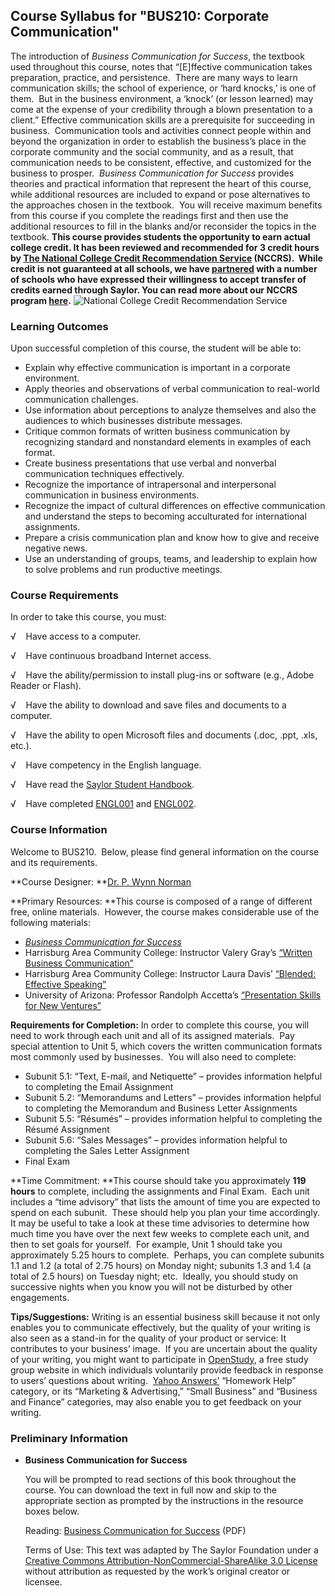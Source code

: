 Course Syllabus for "BUS210: Corporate Communication"
-----------------------------------------------------

The introduction of *Business Communication for Success*, the textbook
used throughout this course, notes that “[E]ffective communication takes
preparation, practice, and persistence.  There are many ways to learn
communication skills; the school of experience, or ‘hard knocks,’ is one
of them.  But in the business environment, a ‘knock’ (or lesson learned)
may come at the expense of your credibility through a blown presentation
to a client.” Effective communication skills are a prerequisite for
succeeding in business.  Communication tools and activities connect
people within and beyond the organization in order to establish the
business’s place in the corporate community and the social community,
and as a result, that communication needs to be consistent, effective,
and customized for the business to prosper.  *Business Communication for
Success* provides theories and practical information that represent the
heart of this course, while additional resources are included to expand
or pose alternatives to the approaches chosen in the textbook.  You will
receive maximum benefits from this course if you complete the readings
first and then use the additional resources to fill in the blanks and/or
reconsider the topics in the textbook. **This course provides students
the opportunity to earn actual college credit. It has been reviewed and
recommended for 3 credit hours by [The National College Credit
Recommendation Service](http://www.nationalccrs.org/) (NCCRS).  While
credit is not guaranteed at all schools, we have
[partnered](http://www.saylor.org/partner-schools/) with a number of
schools who have expressed their willingness to accept transfer of
credits earned through Saylor. You can read more about our NCCRS program
[here](http://www.saylor.org/student-credit-pathways/nccrs/).**
![National College Credit Recommendation
Service](http://www.saylor.org/site/wp-content/uploads/2012/12/NCCRS_Logo.png "National College Credit Recommendation Service")

### Learning Outcomes

Upon successful completion of this course, the student will be able
to:  

-   Explain why effective communication is important in a corporate
    environment.
-   Apply theories and observations of verbal communication to
    real-world communication challenges.
-   Use information about perceptions to analyze themselves and also the
    audiences to which businesses distribute messages.
-   Critique common formats of written business communication by
    recognizing standard and nonstandard elements in examples of each
    format.
-   Create business presentations that use verbal and nonverbal
    communication techniques effectively.
-   Recognize the importance of intrapersonal and interpersonal
    communication in business environments.
-   Recognize the impact of cultural differences on effective
    communication and understand the steps to becoming acculturated for
    international assignments.
-   Prepare a crisis communication plan and know how to give and receive
    negative news.
-   Use an understanding of groups, teams, and leadership to explain how
    to solve problems and run productive meetings.  

### Course Requirements

In order to take this course, you must:  
  
 √    Have access to a computer.  
  
 √    Have continuous broadband Internet access.  
  
 √    Have the ability/permission to install plug-ins or software (e.g.,
Adobe Reader or Flash).  
  
 √    Have the ability to download and save files and documents to a
computer.  
  
 √    Have the ability to open Microsoft files and documents (.doc,
.ppt, .xls, etc.).  
  
 √    Have competency in the English language.  

√    Have read the [Saylor Student
Handbook](http://www.saylor.org/site/wp-content/uploads/2012/05/Saylor-StudentHandbook.pdf).

√    <span dir="LTR">Have completed
[ENGL001](http://www.saylor.org/courses/engl001) and
[ENGL002](http://www.saylor.org/courses/engl002).</span>

### Course Information

Welcome to BUS210.  Below, please find general information on the course
and its requirements.  
  
 **Course Designer: **[Dr. P. Wynn
Norman](http://www.saylor.org/faculty-h-n/#ProfessorPWynnNorman)  
  
 **Primary Resources: **This course is composed of a range of different
free, online materials.  However, the course makes considerable use of
the following materials:  

-   [*Business Communication for
    Success*](http://www.saylor.org/site/textbooks/Business%20Communication%20for%20Success.pdf)
-   Harrisburg Area Community College: Instructor Valery Gray’s
    [“Written Business
    Communication”](http://itunes.apple.com/us/itunes-u/engl-106-written-business/id424629725)
-   Harrisburg Area Community College: Instructor Laura Davis’
    [“Blended: Effective
    Speaking”](http://itunes.apple.com/us/itunes-u/spch-101-blended-effective/id424633853)
-   University of Arizona: Professor Randolph Accetta’s [“Presentation
    Skills for New
    Ventures”](http://itunes.apple.com/us/itunes-u/presentation-skills-for-new/id413137966)

**Requirements for Completion:** In order to complete this course, you
will need to work through each unit and all of its assigned materials.
 Pay special attention to Unit 5, which covers the written communication
formats most commonly used by businesses.  You will also need to
complete:  

-   Subunit 5.1: “Text, E-mail, and Netiquette” – provides information
    helpful to completing the Email Assignment
-   Subunit 5.2: “Memorandums and Letters” – provides information
    helpful to completing the Memorandum and Business Letter Assignments
-   Subunit 5.5: “Résumés” – provides information helpful to completing
    the Résumé Assignment
-   Subunit 5.6: “Sales Messages” – provides information helpful to
    completing the Sales Letter Assignment
-   Final Exam

**Time Commitment: **This course should take you approximately **119
hours** to complete, including the assignments and Final Exam.  Each
unit includes a “time advisory” that lists the amount of time you are
expected to spend on each subunit.  These should help you plan your time
accordingly.  It may be useful to take a look at these time advisories
to determine how much time you have over the next few weeks to complete
each unit, and then to set goals for yourself.  For example, Unit 1
should take you approximately 5.25 hours to complete.  Perhaps, you can
complete subunits 1.1 and 1.2 (a total of 2.75 hours) on Monday night;
subunits 1.3 and 1.4 (a total of 2.5 hours) on Tuesday night; etc. 
Ideally, you should study on successive nights when you know you will
not be disturbed by other engagements.   
  
 **Tips/Suggestions:** Writing is an essential business skill because it
not only enables you to communicate effectively, but the quality of your
writing is also seen as a stand-in for the quality of your product or
service: It contributes to your business’ image.  If you are uncertain
about the quality of your writing, you might want to participate in
[OpenStudy](http://openstudy.com/groups/writing), a free study group
website in which individuals voluntarily provide feedback in response to
users’ questions about writing.  [Yahoo
Answers’](http://answers.yahoo.com/) “Homework Help” category, or its
“Marketing & Advertising,” “Small Business” and “Business and Finance”
categories, may also enable you to get feedback on your writing.

### Preliminary Information

-   **Business Communication for Success**

    You will be prompted to read sections of this book throughout the
    course. You can download the text in full now and skip to the
    appropriate section as prompted by the instructions in the resource
    boxes below.  
      
     Reading: [Business Communication for
    Success](http://www.saylor.org/site/textbooks/Business%20Communication%20for%20Success.pdf) (PDF)  
      
     Terms of Use: This text was adapted by The Saylor Foundation under
    a [Creative Commons Attribution-NonCommercial-ShareAlike 3.0
    License](http://creativecommons.org/licenses/by-nc-sa/3.0/) without
    attribution as requested by the work’s original creator or licensee.


